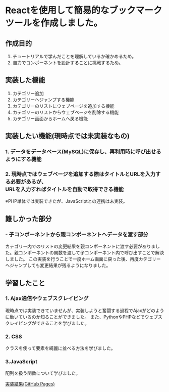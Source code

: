 # Reactを使用して簡易的なブックマークツールを作成しました。
## 作成目的   
1. チュートリアルで学んだことを理解しているか確かめるため。
2. 自力でコンポーネントを設計することに挑戦するため。

## 実装した機能
1. カテゴリー追加
2. カテゴリーへジャンプする機能
3. カテゴリーのリストにウェブページを追加する機能
4. カテゴリーのリストからウェブページを削除する機能
5. カテゴリー画面からホームへ戻る機能

## 実装したい機能(現時点では未実装なもの)
### 1. データをデータベース(MySQL)に保存し、再利用時に呼び出せるようにする機能
### 2. 現時点ではウェブページを追加する際はタイトルとURLを入力する必要があるが、<br>URLを入力すればタイトルを自動で取得できる機能
   ※PHP単体では実装できたが、JavaScriptとの連携は未実装。
   
## 難しかった部分
### - 子コンポーネントから親コンポーネントへデータを渡す部分
  カテゴリー内でのリストの変更結果を親コンポーネントに渡す必要がありました。親コンポーネントの関数を渡して子コンポーネント内で呼び出すことで解決しました。
  この実装を行うことで一度ホーム画面に戻った後、再度カテゴリーへジャンプしても変更結果が残るようになりました。

## 学習したこと
### 1. Ajax通信やウェブスクレイピング

現時点では実装できていませんが、実装しようと奮闘する過程でAjaxがどのように動いているのか知ることができました。
また、PythonやPHPなどでウェブスクレイピングができることを学びました。
### 2. CSS

クラスを使って要素を綺麗に並べる方法を学びました。
### 3.JavaScript

配列を扱う関数について学びました。

[実装結果(GitHub Pages)](https://tennmusu.github.io/bookmarks/)
